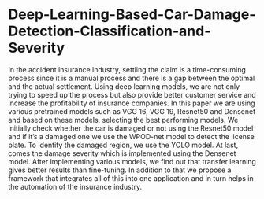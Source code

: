 # Deep-Learning-Based-Car-Damage-Detection-Classification-and-Severity

In the accident insurance industry, settling the claim is a
time-consuming process since it is a manual process and there
is a gap between the optimal and the actual settlement. Using
deep learning models, we are not only trying to speed up the
process but also provide better customer service and increase
the profitability of insurance companies. In this paper we are
using various pretrained models such as VGG 16, VGG 19,
Resnet50 and Densenet and based on these models, selecting
the best performing models. We initially check whether the
car is damaged or not using the Resnet50 model and if it’s a
damaged one we use the WPOD-net model to detect the
license plate. To identify the damaged region, we use the
YOLO model. At last, comes the damage severity which is
implemented using the Densenet model. After implementing
various models, we find out that transfer learning gives better
results than fine-tuning. In addition to that we propose a
framework that integrates all of this into one application and
in turn helps in the automation of the insurance industry.
